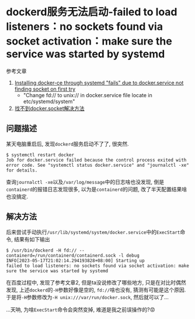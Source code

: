 # dockerd服务无法启动-failed to load listeners：no sockets found via socket activation：make sure the service was started by systemd

参考文章

1. [Installing docker-ce through systemd "fails" due to docker.service not finding socket on first try](https://github.com/docker/for-linux/issues/989)
    - "Change fd:// to unix:// in docker.service file locate in etc/systemd/system"
2. [找不到docker.socket解决方法](https://www.cnblogs.com/flasheryu/p/5802531.html)

## 问题描述

某天电脑重启后, 发现`dockerd`服务启动不了了, 很突然.

```console
$ systemctl restart docker
Job for docker.service failed because the control process exited with error code. See "systemctl status docker.service" and "journalctl -xe" for details.
```

查询`journalctl -xe`以及`/var/log/message`中的日志啥也没发现, 倒是`containerd`的报错日志发现很多, 以为是`containerd`的问题, 改了半天配置结果啥也没搞定.

## 解决方法

后来尝试手动执行`/usr/lib/systemd/system/docker.service`中的`ExecStart`命令, 结果有如下输出

```log
$ /usr/bin/dockerd -H fd:// --containerd=/run/containerd/containerd.sock -l debug
INFO[2023-05-17T21:02:14.294193828+08:00] Starting up
failed to load listeners: no sockets found via socket activation: make sure the service was started by systemd
```

在百度过程中, 发现了参考文章2, 但是ta没说修改了哪些地方, 只是在对比时偶然发现, 上述`dockerd`的`-H`参数好像是空的, `fd://`啥也没有, 猜测有可能是这个原因. 于是将`-H`参数修改为`-H unix:///var/run/docker.sock`, 然后就可以了...

...天呐, 为啥`ExecStart`命令会突然变掉, 难道是我之前误操作的?😡
